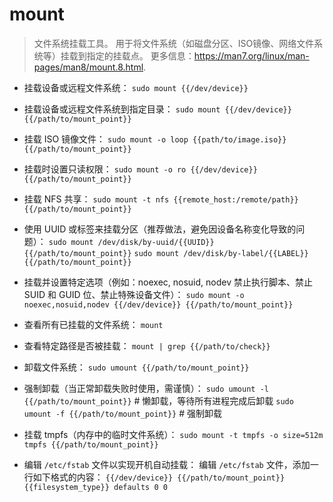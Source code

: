 # mount

> 文件系统挂载工具。
> 用于将文件系统（如磁盘分区、ISO镜像、网络文件系统等）挂载到指定的挂载点。
> 更多信息：<https://man7.org/linux/man-pages/man8/mount.8.html>.

- 挂载设备或远程文件系统：
`sudo mount {{/dev/device}}`

- 挂载设备或远程文件系统到指定目录：
`sudo mount {{/dev/device}} {{/path/to/mount_point}}`

- 挂载 ISO 镜像文件：
`sudo mount -o loop {{path/to/image.iso}} {{/path/to/mount_point}}`

- 挂载时设置只读权限：
`sudo mount -o ro {{/dev/device}} {{/path/to/mount_point}}`

- 挂载 NFS 共享：
`sudo mount -t nfs {{remote_host:/remote/path}} {{/path/to/mount_point}}`

- 使用 UUID 或标签来挂载分区（推荐做法，避免因设备名称变化导致的问题）：
`sudo mount /dev/disk/by-uuid/{{UUID}} {{/path/to/mount_point}}`
`sudo mount /dev/disk/by-label/{{LABEL}} {{/path/to/mount_point}}`

- 挂载并设置特定选项（例如：noexec, nosuid, nodev 禁止执行脚本、禁止 SUID 和 GUID 位、禁止特殊设备文件）：
`sudo mount -o noexec,nosuid,nodev {{/dev/device}} {{/path/to/mount_point}}`

- 查看所有已挂载的文件系统：
`mount`

- 查看特定路径是否被挂载：
`mount | grep {{/path/to/check}}`

- 卸载文件系统：
`sudo umount {{/path/to/mount_point}}`

- 强制卸载（当正常卸载失败时使用，需谨慎）：
`sudo umount -l {{/path/to/mount_point}}` # 懒卸载，等待所有进程完成后卸载
`sudo umount -f {{/path/to/mount_point}}` # 强制卸载

- 挂载 tmpfs（内存中的临时文件系统）：
`sudo mount -t tmpfs -o size=512m tmpfs {{/path/to/mount_point}}`

- 编辑 `/etc/fstab` 文件以实现开机自动挂载：
编辑 `/etc/fstab` 文件，添加一行如下格式的内容：
`{{/dev/device}} {{/path/to/mount_point}} {{filesystem_type}} defaults 0 0`